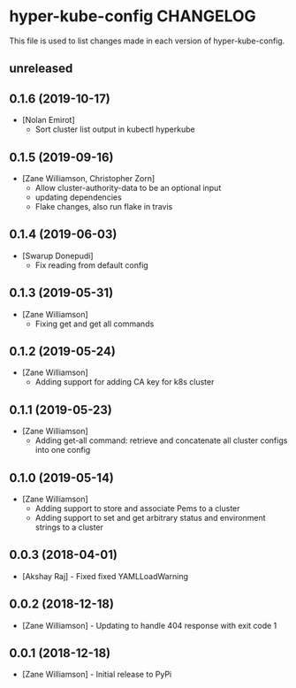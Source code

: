 # hyper-kube-config CHANGELOG

This file is used to list changes made in each version of hyper-kube-config.

## unreleased

## 0.1.6 (2019-10-17)
- [Nolan  Emirot]
  - Sort cluster list output in kubectl hyperkube

## 0.1.5 (2019-09-16)
- [Zane Williamson, Christopher Zorn]
  - Allow cluster-authority-data to be an optional input
  - updating dependencies 
  - Flake changes, also run flake in travis

## 0.1.4 (2019-06-03)
- [Swarup Donepudi]
  - Fix reading from default config

## 0.1.3 (2019-05-31)
- [Zane Williamson]
  - Fixing get and get all commands

## 0.1.2 (2019-05-24)
- [Zane Williamson]
  - Adding support for adding CA key for k8s cluster

## 0.1.1 (2019-05-23)
- [Zane Williamson]
  - Adding get-all command: retrieve and concatenate all cluster configs into one config

## 0.1.0 (2019-05-14)
- [Zane Williamson] 
  - Adding support to store and associate Pems to a cluster
  - Adding support to set and get arbitrary status and environment strings to a cluster

## 0.0.3 (2018-04-01)
- [Akshay Raj] - Fixed fixed YAMLLoadWarning 

## 0.0.2 (2018-12-18)
- [Zane Williamson] - Updating to handle 404 response with exit code 1 

## 0.0.1 (2018-12-18)
- [Zane Williamson] - Initial release to PyPi 
